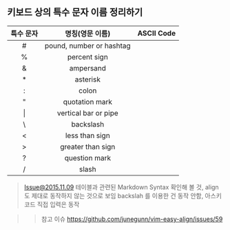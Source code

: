 ## 키보드 상의 특수 문자 이름 정리하기

| 특수 문자 | 명칭(영문 이름) | ASCII Code |
| :--------: | :--------: | :--------: |
| # | pound, number or hashtag | |
| % | percent sign | |
| & | ampersand | |
| * | asterisk | |
| : | colon | |
| " | quotation mark | |
| &#124; | vertical bar or pipe | |
| \ | backslash | |
| < | less than sign | |
| > | greater than sign | |
| ? | question mark | |
| / | slash | |

>Issue@2015.11.09
테이블과 관련된 Markdown Syntax 확인해 볼 것, align 도 제대로 동작하지 않는 것으로 보임
backslah 를 이용한 건 동작 안함, 아스키 코드 직접 입력은 동작

>>참고 이슈
https://github.com/junegunn/vim-easy-align/issues/59
